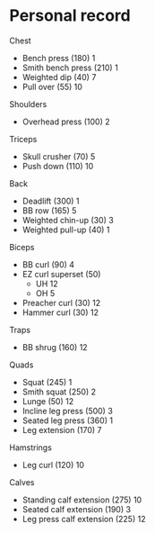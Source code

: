 # Personal record

Chest
- Bench press (180) 1
- Smith bench press (210) 1
- Weighted dip (40) 7
- Pull over (55) 10

Shoulders
- Overhead press (100) 2

Triceps
- Skull crusher (70) 5
- Push down (110) 10

Back
- Deadlift (300) 1
- BB row (165) 5
- Weighted chin-up (30) 3
- Weighted pull-up (40) 1

Biceps
- BB curl (90) 4
- EZ curl superset (50)
  - UH 12
  - OH 5
- Preacher curl (30) 12
- Hammer curl (30) 12

Traps
- BB shrug (160) 12

Quads
- Squat (245) 1
- Smith squat (250) 2
- Lunge (50) 12
- Incline leg press (500) 3
- Seated leg press (360) 1
- Leg extension (170) 7

Hamstrings
- Leg curl (120) 10

Calves
- Standing calf extension (275) 10
- Seated calf extension (190) 3
- Leg press calf extension (225) 12